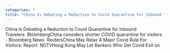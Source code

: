 ```yaml
---
categories: f
title: "China Is Debating a Reduction to Covid Quarantine for Inbound Travelers  Bloomberg"
---
```

China Is Debating a Reduction to Covid Quarantine for Inbound Travelers&nbsp;&nbsp;BloombergChina considers shorter COVID quarantine for visitors - Bloomberg News&nbsp;&nbsp;ReutersChina May Relax A Major Covid Rule For Visitors: Report&nbsp;&nbsp;NDTVHong Kong May Let Bankers Who Get Covid Exit on 